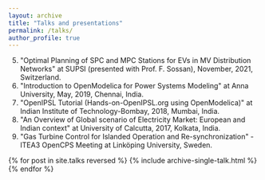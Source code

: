 ```yaml
---
layout: archive
title: "Talks and presentations"
permalink: /talks/
author_profile: true
---
```


5. "Optimal Planning of SPC and MPC Stations for EVs in MV Distribution Networks" at SUPSI (presented with Prof. F. Sossan), November, 2021, Switzerland. 
4. "Introduction to OpenModelica for Power Systems Modeling" at Anna University, May, 2019, Chennai, India.
3. "OpenIPSL Tutorial (Hands-on-OpenIPSL.org using OpenModelica)" at Indian Institute of Technology-Bombay, 2018, Mumbai, India.
2. "An Overview of Global scenario of Electricity Market: European and Indian context" at University of Calcutta, 2017, Kolkata, India.
1. "Gas Turbine Control for Islanded Operation and Re-synchronization" -ITEA3 OpenCPS Meeting at Linköping University, Sweden.



{% for post in site.talks reversed %}
  {% include archive-single-talk.html %}
{% endfor %}
